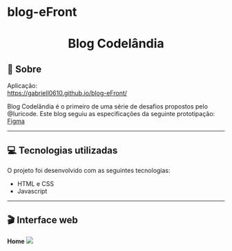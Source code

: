 # blog-eFront
<h1 align="center">Blog Codelândia</h1>

## 📃 Sobre
Aplicação: <br>
https://gabriell0610.github.io/blog-eFront/

Blog Codelândia é o primeiro de uma série de desafios propostos pelo @Iuricode.
Este blog seguiu as especificações da seguinte prototipação: <br>
[Figma](https://www.figma.com/file/Yb9IBH56g7T1hdIyZ3BMNO/Desafios---Codel%C3%A2ndia?node-id=0%3A1)

---

## 💻 Tecnologias utilizadas
O projeto foi desenvolvido com as seguintes tecnologias: <br>
<ul>
    <li>HTML e CSS</li>
    <li>Javascript</li>
</ul>

---

## 🎬 Interface web
<strong>Home</strong>
<img src="https://ik.imagekit.io/zqxyh6u3ylz/Blog_Codel%C3%A2ndia/Index.jpg?ik-sdk-version=javascript-1.4.3&updatedAt=1642206866272">

